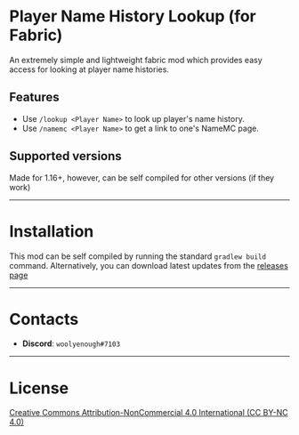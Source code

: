 # Player Name History Lookup (for Fabric)
An extremely simple and lightweight fabric mod which provides easy access for looking at player name histories.

## Features
* Use `/lookup <Player Name>` to look up player's name history.
* Use `/namemc <Player Name>` to get a link to one's NameMC page.

## Supported versions
Made for 1.16+, however, can be self compiled for other versions (if they work)


---
# Installation
This mod can be self compiled by running the standard `gradlew build` command.
Alternatively, you can download latest updates from the [releases page](https://github.com/Woolyenough/fabric-name-history-lookup/releases)


---
# Contacts
* **Discord**: `woolyenough#7103`

---
# License
[Creative Commons Attribution-NonCommercial 4.0 International (CC BY-NC 4.0)](https://creativecommons.org/licenses/by-nc/4.0/)
